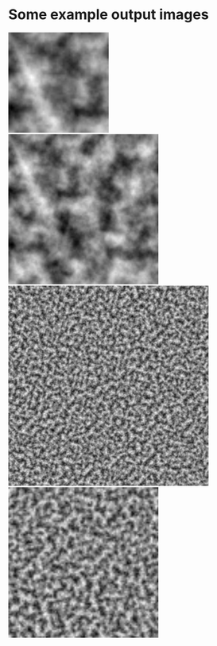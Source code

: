 # Some example output images
<img src="examples/fractal50x50.png" alt="50x50 Fractal Noise Map" width="40%"/>
<img src="examples/fractal100x100.png" alt="100x100 Fractal Noise Map" width="60%"/>
<img src="examples/fractal500x500.png" alt="500x500 Fractal Noise Map" width="80%"/>
<img src="examples/fractal100x100dense.png" alt="Dense 100x100 Fractal Noise Map" width="60%"/>
